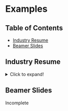 # Examples

## Table of Contents

* [Industry Resume](#industry-resume)
* [Beamer Slides](#beamer-slides)

## Industry Resume

<details>
<summary>Click to expand!</summary>

* Input tex files are under the current directory
* Dependencies: TexLive (MikTeX) aka software containing 
	`pdflatex` or `latexmk`
* Execution

In your favorite linux terminal, navigate to `firstClass` 
directory. Run the following script/steps.

```Shell
# Source bash script
. scripts/make_resume.sh
[ ! $? -eq 0 ] && echo "Error src-ing make_resume.sh" >&2 \
	&& return 1

# Set some inputs
repo_dir="$git_dir/firstClass"
tmp_dir="$repo_dir/examples"
out_dir="$tmp_dir/output"
[ ! -d "$out_dir" ] && mkdir "$out_dir"

# Compile contents
make_resumeTex \
	--compile \
	-o "$out_dir" \
	--name "FirstName LastName, Degree" \
	--email abc@def.com \
	--github username \
	--location "City, State" \
	--position "Job Position" \
	--phone 123-456-7890 \
	--linkedin username \
	--orcid 0000-0000-0000-0000 \
	--class_fn "$repo_dir/files/resume.cls" \
	--educate_fn "$tmp_dir/education.tex" \
	--exper_fn "$tmp_dir/experience.tex" \
	--objective_fn "$tmp_dir/objective.tex" \
	--publish_fn "$tmp_dir/publications.tex" \
	--skills_fn "$tmp_dir/skills.tex" \
	--courses_fn "$tmp_dir/courses.tex"

[ ! $? -eq 0 ] && echo "Error in make_resumeTex" >&2 \
	&& return 1

```

Check out the [constructed TEX file](output/resume.tex) 
and [PDF output](output/resume.pdf).

</details>

## Beamer Slides

Incomplete
